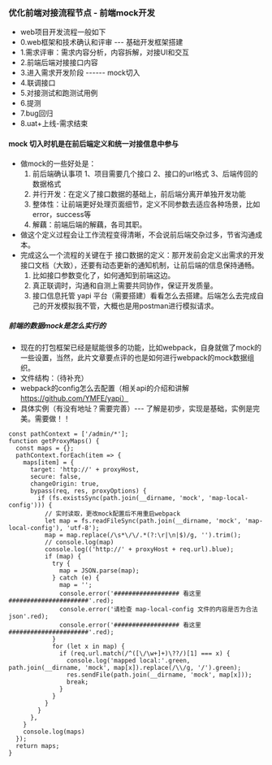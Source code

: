 ### 优化前端对接流程节点 - 前端mock开发
+ web项目开发流程一般如下
+ 0.web框架和技术确认和评审 --- 基础开发框架搭建
+ 1.需求评审：需求内容分析，内容拆解，对接UI和交互
+ 2.前端后端对接接口内容
+ 3.进入需求开发阶段 ------ mock切入
+ 4.联调接口
+ 5.对接测试和跑测试用例
+ 6.提测
+ 7.bug回归
+ 8.uat+上线-需求结束
#### mock 切入时机是在前后端定义和统一对接信息中参与
+ 做mock的一些好处是：
    1. 前后端确认事项 1、项目需要几个接口 2、接口的url格式 3、后端传回的数据格式
    2. 并行开发：在定义了接口数据的基础上，前后端分离开单独开发功能
    3. 整体性：让前端更好处理页面细节，定义不同参数去适应各种场景，比如error，success等
    4. 解藕：前端后端的解藕，各司其职。
+ 做这个定义过程会让工作流程变得清晰，不会说前后端交杂过多，节省沟通成本。
+ 完成这么一个流程的关键在于 接口数据的定义：那开发前会定义出需求的开发接口文档（大致），还要有动态更新的通知机制，让前后端的信息保持通畅。
    1. 比如接口参数变化了，如何通知到前端这边。
    2. 真正联调时，沟通和自测上需要共同协作，保证开发质量。
    3. 接口信息托管   yapi 平台（需要搭建）看看怎么去搭建。后端怎么去完成自己的开发模拟我不管，大概也是用postman进行模拟请求。
##### 前端的数据mock是怎么实行的
+ 现在的打包框架已经是赋能很多的功能，比如webpack，自身就做了mock的一些设置，当然，此片文章要点评的也是如何进行webpack的mock数据组织。
+ 文件结构：（待补充）
+ webpack的config怎么去配置（相关api的介绍和讲解 https://github.com/YMFE/yapi）
+ 具体实例（有没有地址？需要完善）--- 了解是初步，实现是基础，实例是完美。需要做！！




```
const pathContext = ['/admin/*'];
function getProxyMaps() {
  const maps = {};
  pathContext.forEach(item => {
    maps[item] = {
      target: 'http://' + proxyHost,
      secure: false,
      changeOrigin: true,
      bypass(req, res, proxyOptions) {
        if (fs.existsSync(path.join(__dirname, 'mock', 'map-local-config'))) {
          // 实时读取，更改mock配置后不用重启webpack
          let map = fs.readFileSync(path.join(__dirname, 'mock', 'map-local-config'), 'utf-8');
          map = map.replace(/\s*\/\/.*(?:\r|\n|$)/g, '').trim();
          // console.log(map)
          console.log(('http://' + proxyHost + req.url).blue);
          if (map) {
            try {
              map = JSON.parse(map);
            } catch (e) {
              map = '';
              console.error('################## 看这里 ######################'.red);
              console.error('请检查 map-local-config 文件的内容是否为合法json'.red);
              console.error('################## 看这里 ######################'.red);
            }
            for (let x in map) {
              if (req.url.match(/^([\/\w+]+)\??/)[1] === x) {
                console.log('mapped local:'.green, path.join(__dirname, 'mock', map[x]).replace(/\\/g, '/').green);
                res.sendFile(path.join(__dirname, 'mock', map[x]));
                break;
              }
            }
          }
        }
      },
    }
    console.log(maps)
  });
  return maps;
}
```
